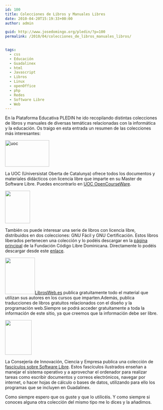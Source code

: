 ```yaml
---
id: 100
title: Colecciones de Libros y Manuales Libres
date: 2010-04-20T15:19:33+00:00
author: admin

guid: http://www.josedomingo.org/pledin/?p=100
permalink: /2010/04/colecciones_de_libros_manuales_libros/

  
tags:
  - css
  - Educación
  - Guadalinex
  - html
  - Javascript
  - Libros
  - Linux
  - openOffice
  - php
  - Redes
  - Software Libre
  - Web
---
```

En la Plataforma Educativa PLEDIN he ido recopilando distintas colecciones de libros y manuales de diversas temáticas relacionadas con la informática y la educación. Os traigo en esta entrada un resumen de las colecciones más interesantes:

<img class="alignleft" title="uoc" src="http://fundacion.telefonica.com/debateyconocimiento/publicaciones/informe_escuelas/esp/img/uoc_in3.gif" alt="uoc" width="145" height="87" />
  
La UOC (Universistat Oberta de Catalunya) ofrece todos los documentos y materiales didácticos con licencia libre que imparte en su Master de Software Libre. Puedes encontrarlo en [UOC OpenCourseWare](http://ocw.uoc.edu/informatica-tecnologia-y-multimedia/view?set_language=es).

<img class="alignleft" title="gnu" src="http://www.codigolibre.org/images/gnu-facil.png" alt="" width="82" height="107" />

También os puede interesar una serie de libros con licencia libre, distribuidos en dos colecciones: GNU Fácil y GNU Certificación. Estos libros liberados pertenecen una colección y lo podéis descargar en la [página principal](http://www.codigolibre.org/modules.php?name=Downloads&d_op=viewdownload&cid=1) de la Fundación Código Libre Dominicana. Directamente lo podéis descargar desde este [enlace](http://www.codigolibre.org/index.php?option=com_rokdownloads&view=folder&Itemid=126&id=35:manuales).

<img class="alignleft" title="librosweb" src="http://librosweb.es/website/css/images/css_avanzado_pmn.jpg" alt="" width="98" height="120" />[LibrosWeb.es](http://librosweb.es/) publica gratuitamente todo el material que utilizan sus autores en los cursos que imparten.Además, publica traducciones de libros gratuitos relacionados con el diseño y la programación web.Siempre se podrá acceder gratuitamente a toda la información de este sitio, ya que creemos que la información debe ser libre.

<img class="alignleft" title="fasciculos" src="http://www.guadalinex.org/noticias/noticias/coleccion-de-fasciculos-libres/image_mini" alt="" width="87" height="114" />

La Consejería de Innovación, Ciencia y Empresa publica una colección de [fascículos sobre Software Libre](http://www.guadalinex.org/mas-programas/descargas/documentos-de-guadalinex/fasciculos/). Estos fascículos ilustrados enseñan a manejar el sistema operativo y a aprovechar el ordenador para realizar tareas como escribir documentos y correos electrónicos, navegar por internet, o hacer hojas de cálculo o bases de datos, utilizando para ello los programas que se incluyen en Guadalinex.

Como siempre espero que os guste y que lo utilicéis. Y como siempre si conoces alguna otra colección del mismo tipo me lo dices y la añadimos.

<!-- AddThis Advanced Settings generic via filter on the_content -->

<!-- AddThis Share Buttons generic via filter on the_content -->